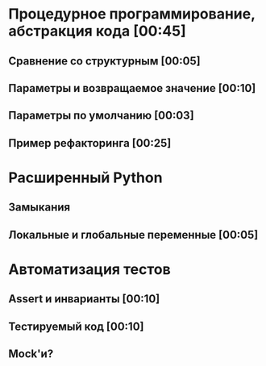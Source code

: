 # Процедурное программирование, абстракция кода [00:45]
## Сравнение со структурным [00:05]
## Параметры и возвращаемое значение [00:10]
## Параметры по умолчанию [00:03]
## Пример рефакторинга [00:25]

# Расширенный Python
## Замыкания
## Локальные и глобальные переменные [00:05]

# Автоматизация тестов
## Assert и инварианты [00:10]
## Тестируемый код [00:10]
## Mock'и?
